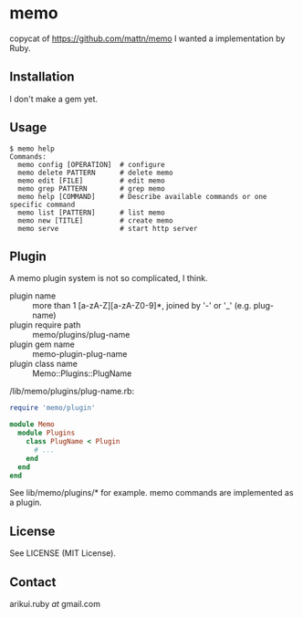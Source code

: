 # memo

copycat of https://github.com/mattn/memo
I wanted a implementation by Ruby.

## Installation

I don't make a gem yet.

## Usage

```
$ memo help
Commands:
  memo config [OPERATION]  # configure
  memo delete PATTERN      # delete memo
  memo edit [FILE]         # edit memo
  memo grep PATTERN        # grep memo
  memo help [COMMAND]      # Describe available commands or one specific command
  memo list [PATTERN]      # list memo
  memo new [TITLE]         # create memo
  memo serve               # start http server
```

## Plugin

A memo plugin system is not so complicated, I think.

<dl>
    <dt>plugin name</dt>
    <dd>more than 1 [a-zA-Z][a-zA-Z0-9]*, joined by '-' or '_' (e.g. plug-name)
    <dt>plugin require path</dt>
    <dd>memo/plugins/plug-name</dd>
    <dt>plugin gem name</dt>
    <dd>memo-plugin-plug-name</dd>
    <dt>plugin class name</dt>
    <dd>Memo::Plugins::PlugName
</dl>
 
/lib/memo/plugins/plug-name.rb:
```ruby
require 'memo/plugin'

module Memo
  module Plugins
    class PlugName < Plugin
      # ...
    end
  end
end
```

See lib/memo/plugins/* for example. memo commands are implemented as a plugin.

## License

See LICENSE (MIT License).

## Contact

arikui.ruby _at_ gmail.com
